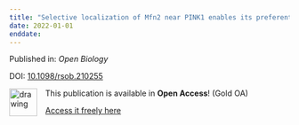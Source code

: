 ```yaml
---
title: "Selective localization of Mfn2 near PINK1 enables its preferential ubiquitination by Parkin on mitochondria"
date: 2022-01-01
enddate:
---
```


Published in: *Open Biology*

DOI: [10.1098/rsob.210255](https://doi.org/10.1098/rsob.210255)

<img src="https://upload.wikimedia.org/wikipedia/commons/thumb/7/77/Open_Access_logo_PLoS_transparent.svg/800px-Open_Access_logo_PLoS_transparent.svg.png" alt="drawing" width="50" align="left"/> &nbsp;&nbsp;&nbsp;This publication is available in **Open Access**! (Gold OA)

&nbsp;&nbsp;&nbsp;<a href="https://doi.org/10.1098/rsob.210255">Access it freely here</a>

